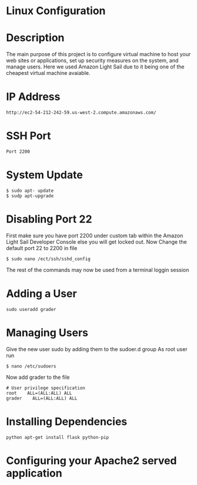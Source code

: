 # Linux Configuration

# Description

The main purpose of this project is to configure virtual machine to host 
your web sites or applications, set up security measures on the system, and manage users.
Here we used Amazon Light Sail due to it being one of the cheapest virtual machine avaiable. 

# IP  Address 
```
http://ec2-54-212-242-59.us-west-2.compute.amazonaws.com/
```
# SSH Port 
```
Port 2200
```
# System Update
```
$ sudo apt- update
$ sudp apt-upgrade
```

# Disabling Port 22
First make sure you have port 2200  under custom tab within the Amazon Light Sail Developer Console
else you will get locked out. 
 Now Change the default port 22 to 2200 in file 
```
$ sudo nano /ect/ssh/sshd_config
```
The rest of the commands may now be used from a terminal loggin session

# Adding a User 
```
sudo useradd grader
```
# Managing Users
Give the new user sudo by adding them to the sudoer.d group
As root user run
```
$ nano /etc/sudoers
```
Now add grader to the file
```
# User privilege specification
root    ALL=(ALL:ALL) ALL
grader    ALL=(ALL:ALL) ALL
```

# Installing Dependencies

```
python apt-get install flask python-pip

```
# Configuring your Apache2 served application

